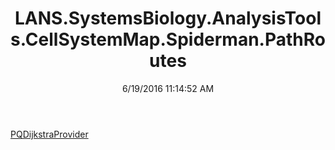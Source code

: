 ﻿---
title: LANS.SystemsBiology.AnalysisTools.CellSystemMap.Spiderman.PathRoutes
date: 6/19/2016 11:14:52 AM
---

[PQDijkstraProvider](T-LANS.SystemsBiology.AnalysisTools.CellSystemMap.Spiderman.PathRoutes.PQDijkstraProvider.html)
